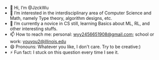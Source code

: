 - 👋 Hi, I’m @JzckWu
- 👀 I’m interested in the interdisciplinary area of Computer Science and Math, namely Type theory, algorithm designs, etc.
- 🌱 I’m currently a novice in CS still, learning Basics about ML, RL, and other interesting stuffs.
- 📫 How to reach me: personal: wyy2456651908@gmail.com; school or work: youyou2@illinois.edu
- 😄 Pronouns: Whatever you like, I don't care. Try to be creative:)
- ⚡ Fun fact: I stuck on this question every time I see it.

<!---
JzckWu/JzckWu is a ✨ special ✨ repository because its `README.md` (this file) appears on your GitHub profile.
You can click the Preview link to take a look at your changes.
--->
